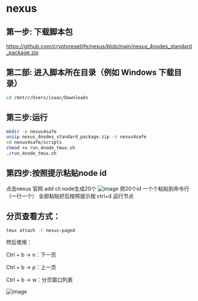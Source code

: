 # nexus
## 第一步: 下载脚本包
https://github.com/cryptoresetlife/nexus/blob/main/nexus_4nodes_standard_package.zip
## 第二部:  进入脚本所在目录（例如 Windows 下载目录）
```bash
cd /mnt/c/Users/isaac/Downloads
```
## 第三步:运行
```bash
mkdir -p nexus4safe
unzip nexus_4nodes_standard_package.zip -d nexus4safe
cd nexus4safe/scripts
chmod +x run_4node_tmux.sh
./run_4node_tmux.sh
```
## 第四步:按照提示粘贴node id
点击nexus 官网 add cli node生成20个
![image](https://github.com/user-attachments/assets/6f1d9b04-76d2-4359-8f3d-ea0810c829ef)
把20个id 一个个粘贴到命令行（一行一个）
全部粘贴好后按照提示按 ctrl+d
运行节点

## 分页查看方式：
```bash
tmux attach -t nexus-paged
```
然后使用：

Ctrl + b → n：下一页

Ctrl + b → p：上一页

Ctrl + b → w：分页窗口列表

![image](https://github.com/user-attachments/assets/aa482879-4825-4481-89ee-68523ead9520)
